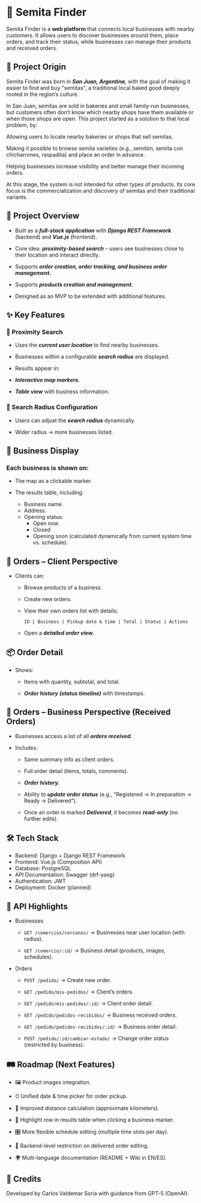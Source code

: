 # 🥖 Semita Finder

Semita Finder is a **web platform** that connects local businesses with nearby customers.
It allows users to discover businesses around them, place orders, and track their status, while businesses can manage their products and received orders.

## 🌱 Project Origin

Semita Finder was born in ***San Juan, Argentina***, with the goal of making it easier to find and buy "semitas", a traditional local baked good deeply rooted in the region’s culture.

In San Juan, semitas are sold in bakeries and small family-run businesses, but customers often don’t know which nearby shops have them available or when those shops are open. This project started as a solution to that local problem, by:

Allowing users to locate nearby bakeries or shops that sell semitas.

Making it possible to browse semita varieties (e.g., semitón, semita con chicharrones, raspadita) and place an order in advance.

Helping businesses increase visibility and better manage their incoming orders.

At this stage, the system is not intended for other types of products. Its core focus is the commercialization and discovery of semitas and their traditional variants.

## 🚀 Project Overview

* Built as a ***full-stack application*** with ***Django REST Framework*** (backend) and ***Vue.js*** (frontend).

* Core idea: ***proximity-based search*** – users see businesses close to their location and interact directly.

* Supports ***order creation, order tracking, and business order management.***

* Supports ***products creation and management.***

* Designed as an MVP to be extended with additional features.

## ✨ Key Features
### 🔎 Proximity Search

* Uses the ***current user location*** to find nearby businesses.

* Businesses within a configurable ***search radius*** are displayed.

* Results appear in:

* ***Interactive map markers.***

* ***Table view*** with business information.

### 📏 Search Radius Configuration

* Users can adjust the ***search radius*** dynamically.

* Wider radius → more businesses listed.

## 🏪 Business Display

### Each business is shown on:

* The map as a clickable marker.

* The results table, including:
    - Business name.
    - Address.
    - Opening status:
        - Open now
        - Closed
        - Opening soon (calculated dynamically from current system time vs. schedule).

## 🛒 Orders – Client Perspective

* Clients can:

    * Browse products of a business.

    * Create new orders.

    * View their own orders list with details:

        ```ID | Business | Pickup date & time | Total | Status | Actions```
    * Open a ***detailed order view.***

## 📦 Order Detail

* Shows:

    * Items with quantity, subtotal, and total.

    * ***Order history (status timeline)*** with timestamps.

## 🏬 Orders – Business Perspective (Received Orders)

* Businesses access a list of all ***orders received.***

* Includes:

    * Same summary info as client orders.

    * Full order detail (items, totals, comments).

    * ***Order history.***

    * Ability to ***update order status*** (e.g., “Registered → In preparation → Ready → Delivered”).

    * Once an order is marked ***Delivered***, it becomes ***read-only*** (no further edits).

## 🛠️ Tech Stack

* Backend: Django + Django REST Framework
* Frontend: Vue.js (Composition API)
* Database: PostgreSQL
* API Documentation: Swagger (drf-yasg)
* Authentication: JWT
* Deployment: Docker (planned)

## 📡 API Highlights

* Businesses

    * ```GET /comercios/cercanos/``` → Businesses near user location (with radius).

    * ```GET /comercio/:id/``` → Business detail (products, images, schedules).

* Orders

    * ```POST /pedido/``` → Create new order.

    * ```GET /pedido/mis-pedidos/``` → Client’s orders.

    * ```GET /pedido/mis-pedidos/:id/``` → Client order detail.

    * ```GET /pedido/pedidos-recibidos/``` → Business received orders.

    * ```GET /pedido/pedidos-recibidos/:id/``` → Business order detail.
    * ```POST /pedido/:id/cambiar-estado/``` → Change order status (restricted by business).

## 🛤️ Roadmap (Next Features)

* 🖼️ Product images integration.

* ⏰ Unified date & time picker for order pickup.

* 📏 Improved distance calculation (approximate kilometers).

* 🔔 Highlight row in results table when clicking a business marker.

* 🎛️ More flexible schedule editing (multiple time slots per day).

* 🚫 Backend-level restriction on delivered order editing.

* 🌍 Multi-language documentation (README + Wiki in EN/ES).

## 📖 Credits

Developed by Carlos Valdemar Soria with guidance from GPT-5 (OpenAI).